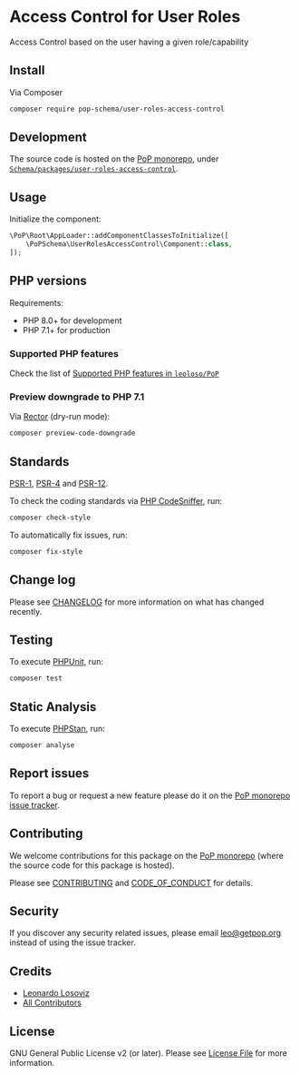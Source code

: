 # Access Control for User Roles

<!--
[![Build Status][ico-travis]][link-travis]
[![Quality Score][ico-code-quality]][link-code-quality]
[![Software License][ico-license]](LICENSE.md)
[![Latest Version on Packagist][ico-version]][link-packagist]
[![Coverage Status][ico-scrutinizer]][link-scrutinizer]
[![Total Downloads][ico-downloads]][link-downloads]
-->

Access Control based on the user having a given role/capability

## Install

Via Composer

``` bash
composer require pop-schema/user-roles-access-control
```

## Development

The source code is hosted on the [PoP monorepo](https://github.com/leoloso/PoP), under [`Schema/packages/user-roles-access-control`](https://github.com/leoloso/PoP/tree/master/layers/Schema/packages/user-roles-access-control).

## Usage

Initialize the component:

``` php
\PoP\Root\AppLoader::addComponentClassesToInitialize([
    \PoPSchema\UserRolesAccessControl\Component::class,
]);
```

## PHP versions

Requirements:

- PHP 8.0+ for development
- PHP 7.1+ for production

### Supported PHP features

Check the list of [Supported PHP features in `leoloso/PoP`](https://github.com/leoloso/PoP/blob/master/docs/supported-php-features.md)

### Preview downgrade to PHP 7.1

Via [Rector](https://github.com/rectorphp/rector) (dry-run mode):

```bash
composer preview-code-downgrade
```

## Standards

[PSR-1](https://www.php-fig.org/psr/psr-1), [PSR-4](https://www.php-fig.org/psr/psr-4) and [PSR-12](https://www.php-fig.org/psr/psr-12).

To check the coding standards via [PHP CodeSniffer](https://github.com/squizlabs/PHP_CodeSniffer), run:

``` bash
composer check-style
```

To automatically fix issues, run:

``` bash
composer fix-style
```

## Change log

Please see [CHANGELOG](CHANGELOG.md) for more information on what has changed recently.

## Testing

To execute [PHPUnit](https://phpunit.de/), run:

``` bash
composer test
```

## Static Analysis

To execute [PHPStan](https://github.com/phpstan/phpstan), run:

``` bash
composer analyse
```

## Report issues

To report a bug or request a new feature please do it on the [PoP monorepo issue tracker](https://github.com/leoloso/PoP/issues).

## Contributing

We welcome contributions for this package on the [PoP monorepo](https://github.com/leoloso/PoP) (where the source code for this package is hosted).

Please see [CONTRIBUTING](CONTRIBUTING.md) and [CODE_OF_CONDUCT](CODE_OF_CONDUCT.md) for details.

## Security

If you discover any security related issues, please email leo@getpop.org instead of using the issue tracker.

## Credits

- [Leonardo Losoviz][link-author]
- [All Contributors][link-contributors]

## License

GNU General Public License v2 (or later). Please see [License File](LICENSE.md) for more information.

[ico-version]: https://img.shields.io/packagist/v/pop-schema/user-roles-access-control.svg?style=flat-square
[ico-license]: https://img.shields.io/badge/license-GPLv2-brightgreen.svg?style=flat-square
[ico-travis]: https://img.shields.io/travis/pop-schema/user-roles-access-control/master.svg?style=flat-square
[ico-scrutinizer]: https://img.shields.io/scrutinizer/coverage/g/pop-schema/user-roles-access-control.svg?style=flat-square
[ico-code-quality]: https://img.shields.io/scrutinizer/g/pop-schema/user-roles-access-control.svg?style=flat-square
[ico-downloads]: https://img.shields.io/packagist/dt/pop-schema/user-roles-access-control.svg?style=flat-square

[link-packagist]: https://packagist.org/packages/pop-schema/user-roles-access-control
[link-travis]: https://travis-ci.org/pop-schema/user-roles-access-control
[link-scrutinizer]: https://scrutinizer-ci.com/g/pop-schema/user-roles-access-control/code-structure
[link-code-quality]: https://scrutinizer-ci.com/g/pop-schema/user-roles-access-control
[link-downloads]: https://packagist.org/packages/pop-schema/user-roles-access-control
[link-author]: https://github.com/leoloso
[link-contributors]: ../../../../../../contributors
